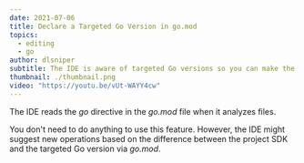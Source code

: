 ```yaml
---
date: 2021-07-06
title: Declare a Targeted Go Version in go.mod
topics:
  - editing
  - go
author: dlsniper
subtitle: The IDE is aware of targeted Go versions so you can make the most of them
thumbnail: ./thumbnail.png
video: "https://youtu.be/vUt-WAYY4cw"
---
```


The IDE reads the _go_ directive in the _go.mod_ file when it analyzes files.

You don't need to do anything to use this feature. However, the IDE might suggest new operations based on the difference between the project SDK and the targeted Go version via _go.mod_.
